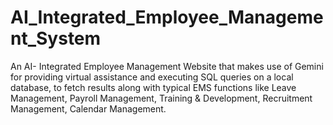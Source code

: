 # AI_Integrated_Employee_Management_System
An AI- Integrated Employee Management Website that makes use of  Gemini for providing virtual assistance and executing SQL queries on a local database, to fetch results along with typical EMS functions like Leave Management, Payroll Management, Training &amp; Development, Recruitment Management, Calendar Management. 
